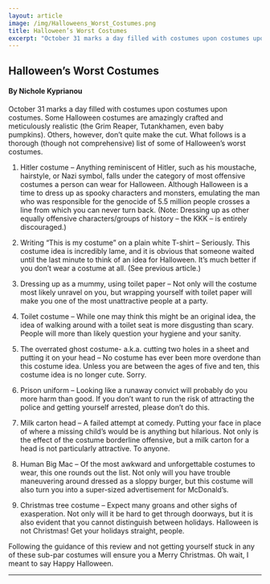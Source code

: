 ```yaml
---
layout: article
image: /img/Halloweens_Worst_Costumes.png
title: Halloween’s Worst Costumes
excerpt: "October 31 marks a day filled with costumes upon costumes upon costumes. Some Halloween costumes are amazingly crafted  and meticulously realistic (the Grim Reaper, Tutankhamen, even baby pumpkins). Others, however, don’t quite make the cut. What follows is a thorough (though not comprehensive) list of some of Halloween’s worst costumes."
---
```


<h2>Halloween’s Worst Costumes</h2>
<h4>By Nichole Kyprianou</h4>

October 31 marks a day filled with costumes upon costumes upon costumes. Some Halloween costumes are amazingly crafted  and meticulously realistic (the Grim Reaper, Tutankhamen, even baby pumpkins). Others, however, don’t quite make the cut. What follows is a thorough (though not comprehensive) list of some of Halloween’s worst costumes.

1.	Hitler costume – Anything reminiscent of Hitler, such as his moustache, hairstyle, or Nazi symbol, falls under the category of most offensive costumes a person can wear for Halloween. Although Halloween is a time to dress up as spooky characters and monsters, emulating the man who was responsible for the genocide of 5.5 million people crosses a line from which you can never turn back. (Note: Dressing up as other equally offensive characters/groups of history – the KKK – is entirely discouraged.)

2.	Writing “This is my costume” on a plain white T-shirt – Seriously. This costume idea is incredibly lame, and it is obvious that someone waited until the last minute to think of an idea for Halloween. It’s much better if you don’t wear a costume at all. (See previous article.)

3.	Dressing up as a mummy, using toilet paper –  Not only will the costume most likely unravel on you, but wrapping yourself with toilet paper will make you one of the most unattractive people at a party. 

4.	Toilet costume – While one may think this might be an original idea, the idea of walking around with a toilet seat is more disgusting than scary. People will more than likely question your hygiene and your sanity.

5.	The overrated ghost costume- a.k.a. cutting two holes in a sheet and putting it on your head – No costume has ever been more overdone than this costume idea. Unless you are between the ages of five and ten, this costume idea is no longer cute. Sorry.

6.	Prison uniform – Looking like a runaway convict will probably do you more harm than good. If you don’t want to run the risk of attracting the police and getting yourself arrested, please don’t do this.

7.	Milk carton head – A failed attempt at comedy. Putting your face in place of where a missing child’s would be is anything but hilarious. Not only is the effect of the costume borderline offensive, but a milk carton for a head is not particularly attractive. To anyone.

8.	Human Big Mac – Of the most awkward and unforgettable costumes to wear, this one rounds out the list. Not only will you have trouble maneuvering around dressed as a sloppy burger, but this costume will also turn you into a super-sized advertisement for McDonald’s. 

9.	Christmas tree costume – Expect many groans and other sighs of exasperation. Not only will it be hard to get through doorways, but it is also evident that you cannot distinguish between holidays. Halloween is not Christmas! Get your holidays straight, people.

Following the guidance of this review and not getting yourself stuck in any of these sub-par costumes will ensure you a Merry Christmas. Oh wait, I meant to say Happy Halloween.



<hr style="border-color:#7D7D7D;height:0.5px;">
